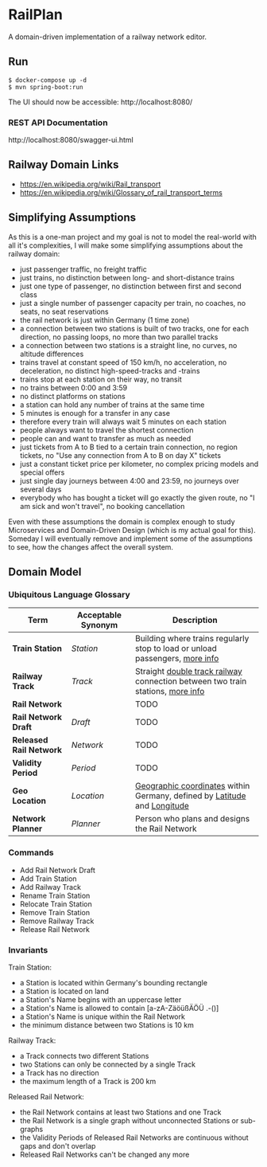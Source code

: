 # RailPlan

A domain-driven implementation of a railway network editor.

## Run

```
$ docker-compose up -d
$ mvn spring-boot:run
```
The UI should now be accessible: http://localhost:8080/

### REST API Documentation

http://localhost:8080/swagger-ui.html

## Railway Domain Links

* https://en.wikipedia.org/wiki/Rail_transport
* https://en.wikipedia.org/wiki/Glossary_of_rail_transport_terms

## Simplifying Assumptions

As this is a one-man project and my goal is not to model the real-world with all it's complexities, I will make some simplifying assumptions about the railway domain:

* just passenger traffic, no freight traffic
* just trains, no distinction between long- and short-distance trains
* just one type of passenger, no distinction between first and second class
* just a single number of passenger capacity per train, no coaches, no seats, no seat reservations
* the rail network is just within Germany (1 time zone)
* a connection between two stations is built of two tracks, one for each direction, no passing loops, no more than two parallel tracks
* a connection between two stations is a straight line, no curves, no altitude differences
* trains travel at constant speed of 150 km/h, no acceleration, no deceleration, no distinct high-speed-tracks and -trains
* trains stop at each station on their way, no transit
* no trains between 0:00 and 3:59
* no distinct platforms on stations
* a station can hold any number of trains at the same time
* 5 minutes is enough for a transfer in any case
* therefore every train will always wait 5 minutes on each station
* people always want to travel the shortest connection
* people can and want to transfer as much as needed
* just tickets from A to B tied to a certain train connection, no region tickets, no "Use any connection from A to B on day X" tickets
* just a constant ticket price per kilometer, no complex pricing models and special offers
* just single day journeys between 4:00 and 23:59, no journeys over several days
* everybody who has bought a ticket will go exactly the given route, no "I am sick and won't travel", no booking cancellation

Even with these assumptions the domain is complex enough to study Microservices and Domain-Driven Design (which is my actual goal for this). Someday I will eventually remove and implement some of the assumptions to see, how the changes affect the overall system.

## Domain Model

### Ubiquitous Language Glossary

Term                      | Acceptable Synonym | Description
--------------------------|--------------------|-----------------------------------------------------
**Train Station**         | _Station_          | Building where trains regularly stop to load or unload passengers, [more info](https://en.wikipedia.org/wiki/Train_station)
**Railway Track**         | _Track_            | Straight [double track railway](https://en.wikipedia.org/wiki/Double-track_railway) connection between two train stations, [more info](https://en.wikipedia.org/wiki/Track_%28rail_transport%29)
**Rail Network**          |                    | TODO
**Rail Network Draft**    | _Draft_            | TODO
**Released Rail Network** | _Network_          | TODO
**Validity Period**       | _Period_           | TODO
**Geo Location**          | _Location_         | [Geographic coordinates](https://en.wikipedia.org/wiki/Geographic_coordinate_system) within Germany, defined by [Latitude](https://en.wikipedia.org/wiki/Latitude) and [Longitude](https://en.wikipedia.org/wiki/Longitude)
**Network Planner**       | _Planner_          | Person who plans and designs the Rail Network

### Commands

* Add Rail Network Draft
* Add Train Station
* Add Railway Track
* Rename Train Station
* Relocate Train Station
* Remove Train Station
* Remove Railway Track
* Release Rail Network

### Invariants

Train Station:

* a Station is located within Germany's bounding rectangle
* a Station is located on land
* a Station's Name begins with an uppercase letter
* a Station's Name is allowed to contain \[a-zA-ZäöüßÄÖÜ .-()\]
* a Station's Name is unique within the Rail Network
* the minimum distance between two Stations is 10 km

Railway Track:

* a Track connects two different Stations
* two Stations can only be connected by a single Track
* a Track has no direction
* the maximum length of a Track is 200 km

Released Rail Network:

* the Rail Network contains at least two Stations and one Track
* the Rail Network is a single graph without unconnected Stations or sub-graphs
* the Validity Periods of Released Rail Networks are continuous without gaps and don't overlap
* Released Rail Networks can't be changed any more
